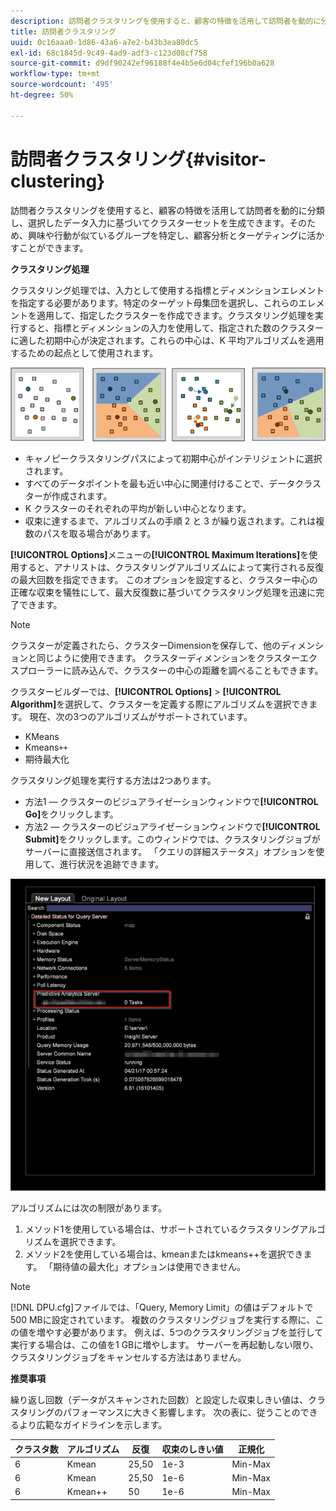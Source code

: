 ```yaml
---
description: 訪問者クラスタリングを使用すると、顧客の特徴を活用して訪問者を動的に分類し、選択したデータ入力に基づいてクラスターセットを生成できます。そのため、興味や行動が似ているグループを特定し、顧客分析とターゲティングに活かすことができます。
title: 訪問者クラスタリング
uuid: 0c16aaa0-1d86-43a6-a7e2-b43b3ea80dc5
exl-id: 68c1845d-9c49-4ad9-adf3-c123d08cf758
source-git-commit: d9df90242ef96188f4e4b5e6d04cfef196b0a628
workflow-type: tm+mt
source-wordcount: '495'
ht-degree: 50%

---
```


# 訪問者クラスタリング{#visitor-clustering}

訪問者クラスタリングを使用すると、顧客の特徴を活用して訪問者を動的に分類し、選択したデータ入力に基づいてクラスターセットを生成できます。そのため、興味や行動が似ているグループを特定し、顧客分析とターゲティングに活かすことができます。

**クラスタリング処理**

クラスタリング処理では、入力として使用する指標とディメンションエレメントを指定する必要があります。特定のターゲット母集団を選択し、これらのエレメントを適用して、指定したクラスターを作成できます。クラスタリング処理を実行すると、指標とディメンションの入力を使用して、指定された数のクラスターに適した初期中心が決定されます。これらの中心は、K 平均アルゴリズムを適用するための起点として使用されます。

![](assets/K_algorithm.png)

* キャノピークラスタリングパスによって初期中心がインテリジェントに選択されます。
* すべてのデータポイントを最も近い中心に関連付けることで、データクラスターが作成されます。
* K クラスターのそれぞれの平均が新しい中心となります。
* 収束に達するまで、アルゴリズムの手順 2 と 3 が繰り返されます。これは複数のパスを取る場合があります。

**[!UICONTROL Options]**&#x200B;メニューの&#x200B;**[!UICONTROL Maximum Iterations]**&#x200B;を使用すると、アナリストは、クラスタリングアルゴリズムによって実行される反復の最大回数を指定できます。 このオプションを設定すると、クラスター中心の正確な収束を犠牲にして、最大反復数に基づいてクラスタリング処理を迅速に完了できます。

>[!NOTE]
>
>クラスターが定義されたら、クラスターDimensionを保存して、他のディメンションと同じように使用できます。 クラスターディメンションをクラスターエクスプローラーに読み込んで、クラスターの中心の距離を調べることもできます。

クラスタービルダーでは、**[!UICONTROL Options]** > **[!UICONTROL Algorithm]**&#x200B;を選択して、クラスターを定義する際にアルゴリズムを選択できます。 現在、次の3つのアルゴリズムがサポートされています。

* KMeans
* Kmeans`++`
* 期待最大化

クラスタリング処理を実行する方法は2つあります。

* 方法1 — クラスターのビジュアライゼーションウィンドウで&#x200B;**[!UICONTROL Go]**&#x200B;をクリックします。
* 方法2 — クラスターのビジュアライゼーションウィンドウで&#x200B;**[!UICONTROL Submit]**&#x200B;をクリックします。このウィンドウでは、クラスタリングジョブがサーバーに直接送信されます。 「クエリの詳細ステータス」オプションを使用して、進行状況を追跡できます。

![](assets/dwb_visitorclustering.png)

アルゴリズムには次の制限があります。

1. メソッド1を使用している場合は、サポートされているクラスタリングアルゴリズムを選択できます。
1. メソッド2を使用している場合は、kmeanまたはkmeans++を選択できます。 「期待値の最大化」オプションは使用できません。

>[!NOTE]
>
>[!DNL DPU.cfg]ファイルでは、「Query, Memory Limit」の値はデフォルトで500 MBに設定されています。 複数のクラスタリングジョブを実行する際に、この値を増やす必要があります。 例えば、5つのクラスタリングジョブを並行して実行する場合は、この値を1 GBに増やします。 サーバーを再起動しない限り、クラスタリングジョブをキャンセルする方法はありません。

**推奨事項**

繰り返し回数（データがスキャンされた回数）と設定した収束しきい値は、クラスタリングのパフォーマンスに大きく影響します。 次の表に、従うことのできるより広範なガイドラインを示します。

| クラスタ数 | アルゴリズム | 反復 | 収束のしきい値 | 正規化 |
|---|---|---|---|---|
| 6 | Kmean | 25,50 | 1e-3 | Min-Max |
| 6 | Kmean | 25,50 | 1e-6 | Min-Max |
| 6 | Kmean++ | 50 | 1e-6 | Min-Max |
